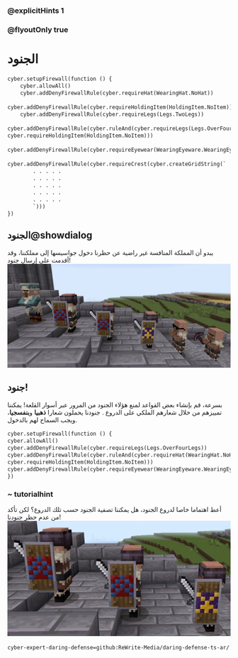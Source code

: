 ### @explicitHints 1
### @flyoutOnly true

# الجنود

```ghost
cyber.setupFirewall(function () {
    cyber.allowAll()
    cyber.addDenyFirewallRule(cyber.requireHat(WearingHat.NoHat))
    cyber.addDenyFirewallRule(cyber.requireHoldingItem(HoldingItem.NoItem))
    cyber.addDenyFirewallRule(cyber.requireLegs(Legs.TwoLegs))
    cyber.addDenyFirewallRule(cyber.ruleAnd(cyber.requireLegs(Legs.OverFourLegs), cyber.requireHoldingItem(HoldingItem.NoItem)))
    cyber.addDenyFirewallRule(cyber.requireEyewear(WearingEyeware.WearingEyeware))
    cyber.addDenyFirewallRule(cyber.requireCrest(cyber.createGridString(`
        . . . . .
        . . . . .
        . . . . .
        . . . . .
        . . . . .
        `)))
})

```

## الجنود@showdialog
يبدو أن المملكة المنافسة غير راضية عن حظرنا دخول جواسيسها إلى مملكننا، وقد أقدمت على إرسال جنود!
![Soldiers](https://raw.githubusercontent.com/CausewayDigital/Minecraft-EE-MakeCode/main/tutorials/cyber-kingdom/firewall/images/level_6.jpg)


## جنود!
بسرعة، قم بإنشاء بعض القواعد لمنع هؤلاء الجنود من المرور عبر أسوار القلعة! يمكننا تمييزهم من خلال شعارهم الملكي على الدروع . جنودنا يحملون شعارا **ذهبيا** و**بنفسجيا**، ويجب السماح لهم بالدخول.


```template
cyber.setupFirewall(function () {
cyber.allowAll()
cyber.addDenyFirewallRule(cyber.requireLegs(Legs.OverFourLegs))
cyber.addDenyFirewallRule(cyber.ruleAnd(cyber.requireHat(WearingHat.NoHat), cyber.requireHoldingItem(HoldingItem.NoItem)))
cyber.addDenyFirewallRule(cyber.requireEyewear(WearingEyeware.WearingEyeware))
})
```

### ~ tutorialhint
أعط اهتماما خاصا لدروع الجنود، هل يمكننا تصفية الجنود حسب تلك الدروع؟ لكن تأكد من عدم حظر جنودنا!
![Soldiers Shields](https://raw.githubusercontent.com/CausewayDigital/Minecraft-EE-MakeCode/main/tutorials/cyber-kingdom/firewall/images/level_6_shields.jpg)



```package
cyber-expert-daring-defense=github:ReWrite-Media/daring-defense-ts-ar/
```